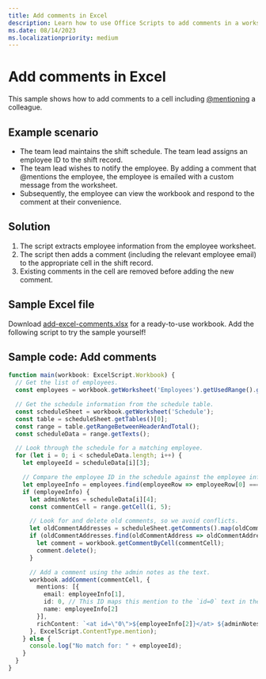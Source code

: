```yaml
---
title: Add comments in Excel
description: Learn how to use Office Scripts to add comments in a worksheet.
ms.date: 08/14/2023
ms.localizationpriority: medium
---
```


# Add comments in Excel

This sample shows how to add comments to a cell including [@mentioning](https://support.microsoft.com/office/90701709-5dc1-41c7-aa48-b01d4a46e8c7) a colleague.

## Example scenario

* The team lead maintains the shift schedule. The team lead assigns an employee ID to the shift record.
* The team lead wishes to notify the employee. By adding a comment that @mentions the employee, the employee is emailed with a custom message from the worksheet.
* Subsequently, the employee can view the workbook and respond to the comment at their convenience.

## Solution

1. The script extracts employee information from the employee worksheet.
1. The script then adds a comment (including the relevant employee email) to the appropriate cell in the shift record.
1. Existing comments in the cell are removed before adding the new comment.

## Sample Excel file

Download [add-excel-comments.xlsx](add-excel-comments.xlsx) for a ready-to-use workbook. Add the following script to try the sample yourself!

## Sample code: Add comments

```TypeScript
function main(workbook: ExcelScript.Workbook) {
  // Get the list of employees.
  const employees = workbook.getWorksheet('Employees').getUsedRange().getTexts();

  // Get the schedule information from the schedule table.
  const scheduleSheet = workbook.getWorksheet('Schedule');
  const table = scheduleSheet.getTables()[0];
  const range = table.getRangeBetweenHeaderAndTotal();
  const scheduleData = range.getTexts();

  // Look through the schedule for a matching employee.
  for (let i = 0; i < scheduleData.length; i++) {
    let employeeId = scheduleData[i][3];

    // Compare the employee ID in the schedule against the employee information table.
    let employeeInfo = employees.find(employeeRow => employeeRow[0] === employeeId);
    if (employeeInfo) {
      let adminNotes = scheduleData[i][4];
      const commentCell = range.getCell(i, 5);

      // Look for and delete old comments, so we avoid conflicts.
      let oldCommentAddresses = scheduleSheet.getComments().map(oldComment => oldComment.getLocation().getAddress());
      if (oldCommentAddresses.find(oldCommentAddress => oldCommentAddress === commentCell.getAddress())) {
        let comment = workbook.getCommentByCell(commentCell);
        comment.delete();
      }

      // Add a comment using the admin notes as the text.
      workbook.addComment(commentCell, {
        mentions: [{
          email: employeeInfo[1],
          id: 0, // This ID maps this mention to the `id=0` text in the comment.
          name: employeeInfo[2]
        }],
        richContent: `<at id=\"0\">${employeeInfo[2]}</at> ${adminNotes}`
      }, ExcelScript.ContentType.mention);
    } else {
      console.log("No match for: " + employeeId);
    }
  }
}
```
